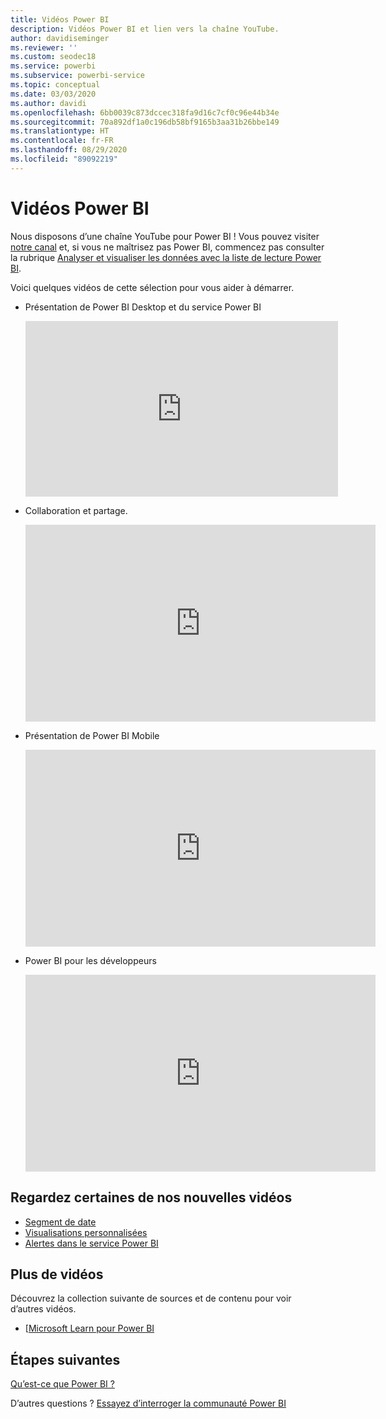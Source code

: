 ```yaml
---
title: Vidéos Power BI
description: Vidéos Power BI et lien vers la chaîne YouTube.
author: davidiseminger
ms.reviewer: ''
ms.custom: seodec18
ms.service: powerbi
ms.subservice: powerbi-service
ms.topic: conceptual
ms.date: 03/03/2020
ms.author: davidi
ms.openlocfilehash: 6bb0039c873dccec318fa9d16c7cf0c96e44b34e
ms.sourcegitcommit: 70a892df1a0c196db58bf9165b3aa31b26bbe149
ms.translationtype: HT
ms.contentlocale: fr-FR
ms.lasthandoff: 08/29/2020
ms.locfileid: "89092219"
---
```

# <a name="power-bi-videos"></a>Vidéos Power BI
Nous disposons d’une chaîne YouTube pour Power BI ! Vous pouvez visiter [notre canal](https://www.youtube.com/user/mspowerbi/videos) et, si vous ne maîtrisez pas Power BI, commencez pas consulter la rubrique [Analyser et visualiser les données avec la liste de lecture Power BI](https://www.youtube.com/playlist?list=PL1N57mwBHtN0JFoKSR0n-tBkUJHeMP2cP).

Voici quelques vidéos de cette sélection pour vous aider à démarrer.

* Présentation de Power BI Desktop et du service Power BI
  
  <iframe width="500" height="281" src="https://www.youtube.com/embed/l2wy4XgQIu0" frameborder="0" allowfullscreen></iframe>
* Collaboration et partage.
  
  <iframe width="560" height="315" src="https://www.youtube.com/embed/5DABLeJzQYM" frameborder="0" allow="autoplay; encrypted-media" allowfullscreen></iframe>
* Présentation de Power BI Mobile
  
  <iframe width="560" height="315" src="https://www.youtube.com/embed/07uBWhaCo78" frameborder="0" allow="autoplay; encrypted-media" allowfullscreen></iframe>

* Power BI pour les développeurs
  <iframe width="560" height="315" src="https://www.youtube.com/embed/47uXJW1GIUY" frameborder="0" allow="autoplay; encrypted-media" allowfullscreen></iframe>  

## <a name="watch-some-of-our-new-uploads"></a>Regardez certaines de nos nouvelles vidéos
* [Segment de date](https://youtu.be/V7i82ZZm0vw)
* [Visualisations personnalisées](https://youtu.be/d-rXAJ3_uAo)
* [Alertes dans le service Power BI](https://youtu.be/JbL2-HJ8clE)

## <a name="more-videos"></a>Plus de vidéos
Découvrez la collection suivante de sources et de contenu pour voir d’autres vidéos.

* [[Microsoft Learn pour Power BI](https://docs.microsoft.com/learn/powerplatform/power-bi?WT.mc_id=powerbi_landingpage-docs-link)

## <a name="next-steps"></a>Étapes suivantes
[Qu’est-ce que Power BI ?](power-bi-overview.md)

D’autres questions ? [Essayez d’interroger la communauté Power BI](https://community.powerbi.com/)
